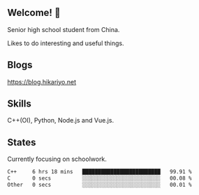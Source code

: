 ## Welcome! 👋

Senior high school student from China.

Likes to do interesting and useful things.

## Blogs

https://blog.hikariyo.net

## Skills

C++(OI), Python, Node.js and Vue.js.

## States

Currently focusing on schoolwork.

<!--START_SECTION:waka-->

```txt
C++     6 hrs 18 mins   █████████████████████████   99.91 %
C       0 secs          ░░░░░░░░░░░░░░░░░░░░░░░░░   00.08 %
Other   0 secs          ░░░░░░░░░░░░░░░░░░░░░░░░░   00.01 %
```

<!--END_SECTION:waka-->

